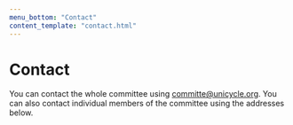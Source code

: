 ```yaml
---
menu_bottom: "Contact"
content_template: "contact.html"
---
```


# Contact

You can contact the whole committee using [committe@unicycle.org](mailto:committee@unicycle.org.uk). You can also contact individual members of the committee using the addresses below.
